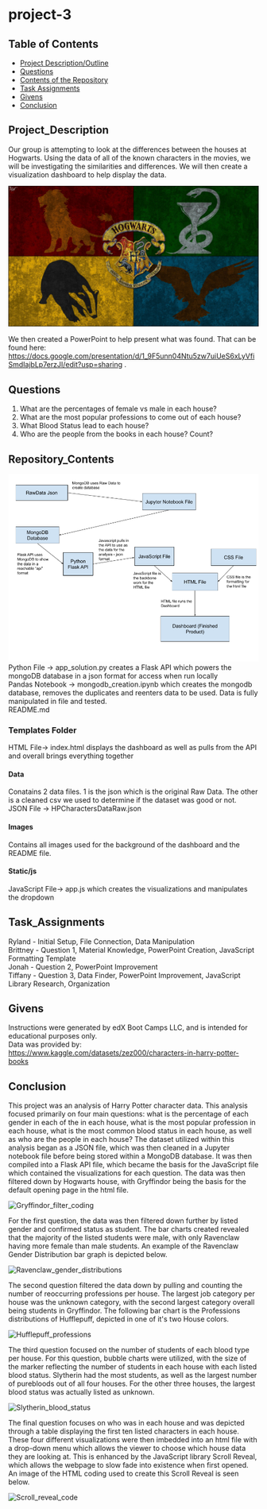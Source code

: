 # project-3
## Table of Contents

- [Project Description/Outline](#project_description)
- [Questions](#questions)
- [Contents of the Repository](#repository_contents)
- [Task Assignments](#task_assignments)
- [Givens](#givens)
- [Conclusion](#conclusion)


## Project_Description
Our group is attempting to look at the differences between the houses at Hogwarts. Using the data of all of the known characters in the movies, we will be investigating the similarities and differences. We will then create a visualization dashboard to help display the data.<br />

![houses](templates/Images/harry-potter-animal-outlines.jpeg)

We then created a PowerPoint to help present what was found. That can be found here: https://docs.google.com/presentation/d/1_9F5unn04Ntu5zw7uiUeS6xLyVfiSmdIajbLp7erzJI/edit?usp=sharing .<br /> 

## Questions
1. What are the percentages of female vs male in each house?
2. What are the most popular professions to come out of each house?
3. What Blood Status lead to each house?
4. Who are the people from the books in each house? Count?

## Repository_Contents
![workflow](templates/Images/Files_Workflow.png)
Python File -> app\_solution.py creates a Flask API which powers the mongoDB database in a json format for access when run locally <br />
Pandas Notebook -> mongodb\_creation.ipynb which creates the mongodb database, removes the duplicates and reenters data to be used. Data is fully manipulated in file and tested.<br />
README.md <br />
### Templates Folder
HTML File-> index.html displays the dashboard as well as pulls from the API and overall brings everything together<br />
#### Data
Conatains 2 data files. 1 is the json which is the original Raw Data. The other is a cleaned csv we used to determine if the dataset was good or not.<br />
JSON File -> HPCharactersDataRaw.json <br />
#### Images
Contains all images used for the background of the dashboard and the README file.<br />
#### Static/js
JavaScript File-> app.js which creates the visualizations and manipulates the dropdown<br />


## Task_Assignments
Ryland - Initial Setup, File Connection, Data Manipulation<br />
Brittney - Question 1, Material Knowledge, PowerPoint Creation, JavaScript Formatting Template<br />
Jonah - Question 2, PowerPoint Improvement<br />
Tiffany - Question 3, Data Finder, PowerPoint Improvement, JavaScript Library Research, Organization<br />


## Givens
Instructions were generated by edX Boot Camps LLC, and is intended for educational purposes only.<br />
Data was provided by: https://www.kaggle.com/datasets/zez000/characters-in-harry-potter-books

## Conclusion
This project was an analysis of Harry Potter character data. This analysis focused primarily on four main questions: what is the percentage of each gender in each of the in each house, what is the most popular profession in each house, what is the most common blood status in each house, as well as who are the people in each house? The dataset utilized within this analysis began as a JSON file, which was then cleaned in a Jupyter notebook file before being stored within a MongoDB database. It was then compiled into a Flask API file, which became the basis for the JavaScript file which contained the visualizations for each question. The data was then filtered down by Hogwarts house, with Gryffindor being the basis for the default opening page in the html file. 

![Gryffindor_filter_coding](https://github.com/RyWheliss96/project-3/assets/133298343/05056c58-f7fc-4a44-b757-8126c04fb606)


For the first question, the data was then filtered down further by listed gender and confirmed status as student. The bar charts created revealed that the majority of the listed students were male, with only Ravenclaw having more female than male students. An example of the Ravenclaw Gender Distribution bar graph is depicted below. 

![Ravenclaw_gender_distributions](https://github.com/RyWheliss96/project-3/assets/133298343/aaae1c9c-7bf3-4010-876c-d5051d18f789)


The second question filtered the data down by pulling and counting the number of reoccurring professions per house. The largest job category per house was the unknown category, with the second largest category overall being students in Gryffindor. The following bar chart is the Professions distributions of Hufflepuff, depicted in one of it's two House colors. 

![Hufflepuff_professions](https://github.com/RyWheliss96/project-3/assets/133298343/b6cde0e6-d332-4b83-a3dd-c6b62ad227ea)


The third question focused on the number of students of each blood type per house. For this question, bubble charts were utilized, with the size of the marker reflecting the number of students in each house with each listed blood status. Slytherin had the most students, as well as the largest number of purebloods out of all four houses. For the other three houses, the largest blood status was actually listed as unknown. 

![Slytherin_blood_status](https://github.com/RyWheliss96/project-3/assets/133298343/2475d206-8d3e-49fa-8972-0ec0ee257591)  


The final question focuses on who was in each house and was depicted through a table displaying the first ten listed characters in each house. These four different visualizations were then imbedded into an html file with a drop-down menu which allows the viewer to choose which house data they are looking at. This is enhanced by the JavaScript library Scroll Reveal, which allows the webpage to slow fade into existence when first opened.  An image of the HTML coding used to create this Scroll Reveal is seen below. 

![Scroll_reveal_code](https://github.com/RyWheliss96/project-3/assets/133298343/fb9c1cc2-a397-4357-9b72-b98ec54ad75c)



